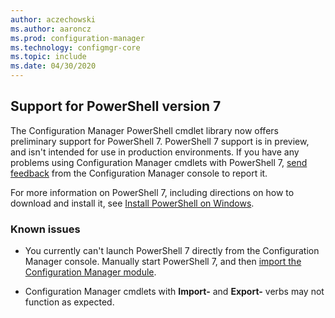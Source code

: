 ```yaml
---
author: aczechowski
ms.author: aaroncz
ms.prod: configuration-manager
ms.technology: configmgr-core
ms.topic: include
ms.date: 04/30/2020
---
```


## <a name="bkmk_pwsh7"></a> Support for PowerShell version 7

<!--6023299-->

The Configuration Manager PowerShell cmdlet library now offers preliminary support for PowerShell 7. PowerShell 7 support is in preview, and isn't intended for use in production environments. If you have any problems using Configuration Manager cmdlets with PowerShell 7, [send feedback](../../technical-preview-2003#bkmk_feedback) from the Configuration Manager console to report it.

For more information on PowerShell 7, including directions on how to download and install it, see [Install PowerShell on Windows](https://docs.microsoft.com/powershell/scripting/install/installing-powershell-core-on-windows?view=powershell-7).

### Known issues

- You currently can't launch PowerShell 7 directly from the Configuration Manager console. Manually start PowerShell 7, and then [import the Configuration Manager module](https://docs.microsoft.com/powershell/sccm/overview?view=sccm-ps#import-the-configuration-manager-powershell-module).

- Configuration Manager cmdlets with **Import-** and **Export-** verbs may not function as expected.

